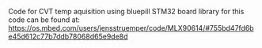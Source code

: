 Code for CVT temp aquisition using bluepill STM32 board
library for this code can be found at: https://os.mbed.com/users/jensstruemper/code/MLX90614/#755bd47fd6be45d612c77b7ddb78068d65e9de8d
